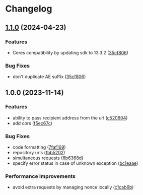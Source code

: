 # Changelog

## [1.1.0](https://github.com/aeternity/aepp-faucet-nodejs/compare/v1.0.0...v1.1.0) (2024-04-23)


### Features

* Ceres compatibility by updating sdk to 13.3.2 ([35cf806](https://github.com/aeternity/aepp-faucet-nodejs/commit/35cf806cc55d352bf7ab7c420bce8d5ae85a4063))


### Bug Fixes

* don't duplicate AE suffix ([35cf806](https://github.com/aeternity/aepp-faucet-nodejs/commit/35cf806cc55d352bf7ab7c420bce8d5ae85a4063))

## 1.0.0 (2023-11-14)


### Features

* ability to pass recipient address from the url ([c520604](https://github.com/aeternity/aepp-faucet-nodejs/commit/c520604d7b36181c28f307a04d7cc76162071960))
* add cors ([f5ec67c](https://github.com/aeternity/aepp-faucet-nodejs/commit/f5ec67c181a773b04e7cc27a314aa81fe6214ebe))


### Bug Fixes

* code formatting ([7faf169](https://github.com/aeternity/aepp-faucet-nodejs/commit/7faf169c985a973b6d9a4e6b710340a3029b907f))
* repository urls ([fbb5202](https://github.com/aeternity/aepp-faucet-nodejs/commit/fbb52023d5a4b9a424ed45f2a175f686d97eb6ab))
* simultaneous requests ([6b6368d](https://github.com/aeternity/aepp-faucet-nodejs/commit/6b6368de3497e4aeb868097638e7982deca35e7b))
* specify error status in case of unknown exception ([bc1eaae](https://github.com/aeternity/aepp-faucet-nodejs/commit/bc1eaae85d8531df121cdd9f5c8ff3c538c3b55b))


### Performance Improvements

* avoid extra requests by managing nonce locally ([c1cab6b](https://github.com/aeternity/aepp-faucet-nodejs/commit/c1cab6bba0d450c275ef9e914e0133a7b4a5f9f4))
